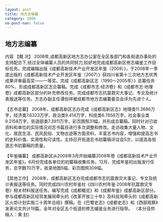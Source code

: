 ```yaml
---
layout: post
title: 地方志编纂
category: 2009
no-post-nav: false
---
```


##  地方志编纂

内容
【概  况】  2008年,成都高新区地方志办公室在全区各部门和各街道办事处的支持配合下,经过全体编纂人员的共同努力,较好地完成成都高新区修志编鉴工作目标任务。完成编辑出版《成都高新技术产业开发区年鉴（2008）》，于2008年一季度出版的《成都高新技术产业开发区年鉴（2007）》获四川省第十三次地方志优秀成果评审最高奖——一等奖。完成《成都高新区志（1990～2005年）》总纂任务80%，形成成都高新区志合纂稿。完成《成都市志·经济卷》和《成都市志·地理卷》成都高新区部分的补充修改任务。完成成都市志抗震救灾大事记、专文及统计表报送等任务。方志办副主任谭伯祥被成都市地方志编纂委员会评为先进个人。
 
【志书总纂】  2008年，成都高新区志办完成《成都高新区志》地理类11.3686万字，经济类7.6323万字，政治类9.414万字，科技类6.7858万字，社会事业类9.2158万字，街道部类7.3911万字，彩页图照31幅，并形成合纂稿。同时针对已收资料和单位的实际情况对志书篇目进行多次调整和修改。走访收集大量人物、文化、居民生活、民风民俗、文物古迹等方面资料，丰富志书内容，增强和提高志书的史料价值、实用性和可读性。主持召开街道志书初纂稿评议会5次，以提高各街道志书初纂稿的质量。
 
【年鉴编纂】  成都高新区从2008年3月开始编纂2008年卷《成都高新技术产业开发区年鉴》。6月份完成各单位的初纂稿收集任务。12月，完成年鉴的出版发行任务，总字数70万字，收录地图5幅、彩页图照309幅。
 
【其他工作】  2008年，成都高新区志办完成成都市志抗震救灾大事记、专文及统计表报送等任务。同时完成四川农村年鉴社《四川农村年鉴·2008年抗震救灾专卷》相关材料报送任务。编写完成《成都概览》和《成都年鉴》成都高新区部分。参与成都高新区经贸发展局牵头的《改革开放三十年》及科技局牵头的《成都高新区火炬计划实施二十周年总结》撰稿。在《巴蜀史志》《成都史志》和《西部观察》发表论文共计19篇。全年对全区五个街道的修志编鉴业务进行指导。
 （本分目供稿人：黄  封）